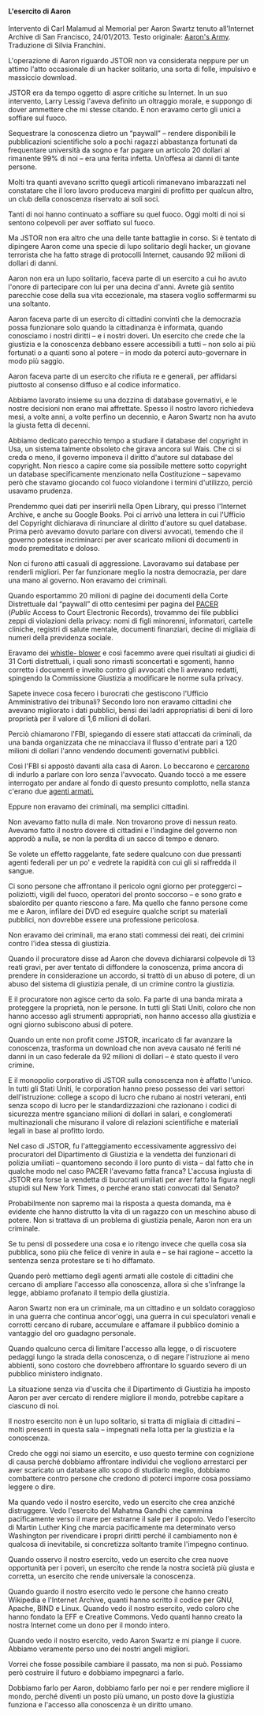 #### L'esercito di Aaron

Intervento di Carl Malamud al Memorial per Aaron Swartz tenuto all'Internet
Archive di San Francisco, 24/01/2013. Testo originale: [Aaron's
Army](https://public.resource.org/aaron/army/). Traduzione di Silvia
Franchini.

L'operazione di Aaron riguardo JSTOR non va considerata neppure per un attimo
l'atto occasionale di un hacker solitario, una sorta di folle, impulsivo e
massiccio download.

JSTOR era da tempo oggetto di aspre critiche su Internet. In un suo
intervento, Larry Lessig l'aveva definito un oltraggio morale, e suppongo di
dover ammettere che mi stesse citando. E non eravamo certo gli unici a
soffiare sul fuoco.

Sequestrare la conoscenza dietro un “paywall” – rendere disponibili le
pubblicazioni scientifiche solo a pochi ragazzi abbastanza fortunati da
frequentare università da sogno e far pagare un articolo 20 dollari al
rimanente 99% di noi – era una ferita infetta. Un’offesa ai danni di tante
persone.

Molti tra quanti avevano scritto quegli articoli rimanevano imbarazzati nel
constatare che il loro lavoro produceva margini di profitto per qualcun altro,
un club della conoscenza riservato ai soli soci.

Tanti di noi hanno continuato a soffiare su quel fuoco. Oggi molti di noi si
sentono colpevoli per aver soffiato sul fuoco.

Ma JSTOR non era altro che una delle tante battaglie in corso. Si è tentato di
dipingere Aaron come una specie di lupo solitario degli hacker, un giovane
terrorista che ha fatto strage di protocolli Internet, causando 92 milioni di
dollari di danni.

Aaron non era un lupo solitario, faceva parte di un esercito a cui ho avuto
l'onore di partecipare con lui per una decina d'anni. Avrete già sentito
parecchie cose della sua vita eccezionale, ma stasera voglio soffermarmi su
una soltanto.

Aaron faceva parte di un esercito di cittadini convinti che la democrazia
possa funzionare solo quando la cittadinanza è informata, quando conosciamo i
nostri diritti – e i nostri doveri. Un esercito che crede che la giustizia e
la conoscenza debbano essere accessibili a tutti – non solo ai più fortunati o
a quanti sono al potere – in modo da poterci auto-governare in modo più
saggio.

Aaron faceva parte di un esercito che rifiuta re e generali, per affidarsi
piuttosto al consenso diffuso e al codice informatico.

Abbiamo lavorato insieme su una dozzina di database governativi, e le nostre
decisioni non erano mai affrettate. Spesso il nostro lavoro richiedeva mesi, a
volte anni, a volte perfino un decennio, e Aaron Swartz non ha avuto la giusta
fetta di decenni.

Abbiamo dedicato parecchio tempo a studiare il database del copyright in Usa,
un sistema talmente obsoleto che girava ancora sul Wais. Che ci si creda o
meno, il governo imponeva il diritto d'autore sul database del copyright. Non
riesco a capire come sia possibile mettere sotto copyright un database
specificamente menzionato nella Costituzione – sapevamo però che stavamo
giocando col fuoco violandone i termini d'utilizzo, perciò usavamo prudenza.

Prendemmo quei dati per inserirli nella Open Library, qui presso l'Internet
Archive, e anche su Google Books. Poi ci arrivò una lettera in cui l'Ufficio
del Copyright dichiarava di rinunciare al diritto d'autore su quel database.
Prima però avevamo dovuto parlare con diversi avvocati, temendo che il governo
potesse incriminarci per aver scaricato milioni di documenti in modo
premeditato e doloso.

Non ci furono atti casuali di aggressione. Lavoravamo sui database per
renderli migliori. Per far funzionare meglio la nostra democrazia, per dare
una mano al governo. Non eravamo dei criminali.

Quando esportammo 20 milioni di pagine dei documenti della Corte Distrettuale
dal “paywall” di otto centesimi per pagina del [PACER](http://www.pacer.gov/)
(*Public* Access to Court Electronic Records), trovammo dei file pubblici
zeppi di violazioni della privacy: nomi di figli minorenni, informatori,
cartelle cliniche, registri di salute mentale, documenti finanziari, decine di
migliaia di numeri della previdenza sociale.

Eravamo dei [whistle-
blower](https://it.wikipedia.org/wiki/Gola_profonda_(informatore)) e così
facemmo avere quei risultati ai giudici di 31 Corti distrettuali, i quali sono
rimasti sconcertati e sgomenti, hanno corretto i documenti e inveito contro
gli avvocati che li avevano redatti, spingendo la Commissione Giustizia a
modificare le norme sulla privacy.

Sapete invece cosa fecero i burocrati che gestiscono l'Ufficio Amministrativo
dei tribunali? Secondo loro non eravamo cittadini che avevano migliorato i
dati pubblici, bensì dei ladri appropriatisi di beni di loro proprietà per il
valore di 1,6 milioni di dollari.

Perciò chiamarono l'FBI, spiegando di essere stati attaccati da criminali, da
una banda organizzata che ne minacciava il flusso d'entrate pari a 120 milioni
di dollari l'anno vendendo documenti governativi pubblici.

Così l'FBI si appostò davanti alla casa di Aaron. Lo beccarono e
[cercarono](https://public.resource.org/aaron/pub/msg00693.html) di indurlo a
parlare con loro senza l'avvocato. Quando toccò a me essere interrogato per
andare al fondo di questo presunto complotto, nella stanza c'erano due [agenti
armati.](https://public.resource.org/aaron/pub/msg00707.html)

Eppure non eravamo dei criminali, ma semplici cittadini.

Non avevamo fatto nulla di male. Non trovarono prove di nessun reato. Avevamo
fatto il nostro dovere di cittadini e l'indagine del governo non approdò a
nulla, se non la perdita di un sacco di tempo e denaro.

Se volete un effetto raggelante, fate sedere qualcuno con due pressanti agenti
federali per un po' e vedrete la rapidità con cui gli si raffredda il sangue.

Ci sono persone che affrontano il pericolo ogni giorno per proteggerci –
poliziotti, vigili del fuoco, operatori del pronto soccorso – e sono grato e
sbalordito per quanto riescono a fare. Ma quello che fanno persone come me e
Aaron, infilare dei DVD ed eseguire qualche script su materiali pubblici, non
dovrebbe essere una professione pericolosa.

Non eravamo dei criminali, ma erano stati commessi dei reati, dei crimini
contro l'idea stessa di giustizia.

Quando il procuratore disse ad Aaron che doveva dichiararsi colpevole di 13
reati gravi, per aver tentato di diffondere la conoscenza, prima ancora di
prendere in considerazione un accordo, si trattò di un abuso di potere, di un
abuso del sistema di giustizia penale, di un crimine contro la giustizia.

E il procuratore non agisce certo da solo. Fa parte di una banda mirata a
proteggere la proprietà, non le persone. In tutti gli Stati Uniti, coloro che
non hanno accesso agli strumenti appropriati, non hanno accesso alla giustizia
e ogni giorno subiscono abusi di potere.

Quando un ente non profit come JSTOR, incaricato di far avanzare la
conoscenza, trasforma un download che non aveva causato né feriti né danni in
un caso federale da 92 milioni di dollari – è stato questo il vero crimine.

E il monopolio corporativo di JSTOR sulla conoscenza non è affatto l'unico. In
tutti gli Stati Uniti, le corporation hanno preso possesso dei vari settori
dell'istruzione: college a scopo di lucro che rubano ai nostri veterani, enti
senza scopo di lucro per le standardizzazioni che razionano i codici di
sicurezza mentre sganciano milioni di dollari in salari, e conglomerati
multinazionali che misurano il valore di relazioni scientifiche e materiali
legali in base al profitto lordo.

Nel caso di JSTOR, fu l'atteggiamento eccessivamente aggressivo dei
procuratori del Dipartimento di Giustizia e la vendetta dei funzionari di
polizia umiliati – quantomeno secondo il loro punto di vista – dal fatto che
in qualche modo nel caso PACER l'avevamo fatta franca? L'accusa ingiusta di
JSTOR era forse la vendetta di burocrati umiliati per aver fatto la figura
negli stupidi sul New York Times, o perché erano stati convocati dal Senato?

Probabilmente non sapremo mai la risposta a questa domanda, ma è evidente che
hanno distrutto la vita di un ragazzo con un meschino abuso di potere. Non si
trattava di un problema di giustizia penale, Aaron non era un criminale.

Se tu pensi di possedere una cosa e io ritengo invece che quella cosa sia
pubblica, sono più che felice di venire in aula e – se hai ragione – accetto
la sentenza senza protestare se ti ho diffamato.

Quando però mettiamo degli agenti armati alle costole di cittadini che cercano
di ampliare l'accesso alla conoscenza, allora sì che s'infrange la legge,
abbiamo profanato il tempio della giustizia.

Aaron Swartz non era un criminale, ma un cittadino e un soldato coraggioso in
una guerra che continua ancor'oggi, una guerra in cui speculatori venali e
corrotti cercano di rubare, accumulare e affamare il pubblico dominio a
vantaggio del oro guadagno personale.

Quando qualcuno cerca di limitare l'accesso alla legge, o di riscuotere
pedaggi lungo la strada della conoscenza, o di negare l'istruzione ai meno
abbienti, sono costoro che dovrebbero affrontare lo sguardo severo di un
pubblico ministero indignato.

La situazione senza via d'uscita che il Dipartimento di Giustizia ha imposto
Aaron per aver cercato di rendere migliore il mondo, potrebbe capitare a
ciascuno di noi.

Il nostro esercito non è un lupo solitario, si tratta di migliaia di cittadini
– molti presenti in questa sala – impegnati nella lotta per la giustizia e la
conoscenza.

Credo che oggi noi siamo un esercito, e uso questo termine con cognizione di
causa perché dobbiamo affrontare individui che vogliono arrestarci per aver
scaricato un database allo scopo di studiarlo meglio, dobbiamo combattere
contro persone che credono di poterci imporre cosa possiamo leggere o dire.

Ma quando vedo il nostro esercito, vedo un esercito che crea anziché
distruggere. Vedo l'esercito del Mahatma Gandhi che cammina pacificamente
verso il mare per estrarne il sale per il popolo. Vedo l'esercito di Martin
Luther King che marcia pacificamente ma determinato verso Washington per
rivendicare i propri diritti perché il cambiamento non è qualcosa di
inevitabile, si concretizza soltanto tramite l'impegno continuo.

Quando osservo il nostro esercito, vedo un esercito che crea nuove opportunità
per i poveri, un esercito che rende la nostra società più giusta e corretta,
un esercito che rende universale la conoscenza.

Quando guardo il nostro esercito vedo le persone che hanno creato Wikipedia e
l'Internet Archive, quanti hanno scritto il codice per GNU, Apache, BIND e
Linux. Quando vedo il nostro esercito, vedo coloro che hanno fondato la EFF e
Creative Commons. Vedo quanti hanno creato la nostra Internet come un dono per
il mondo intero.

Quando vedo il nostro esercito, vedo Aaron Swartz e mi piange il cuore.
Abbiamo veramente perso uno dei nostri angeli migliori.

Vorrei che fosse possibile cambiare il passato, ma non si può. Possiamo però
costruire il futuro e dobbiamo impegnarci a farlo.

Dobbiamo farlo per Aaron, dobbiamo farlo per noi e per rendere migliore il
mondo, perché diventi un posto più umano, un posto dove la giustizia funziona
e l'accesso alla conoscenza è un diritto umano.